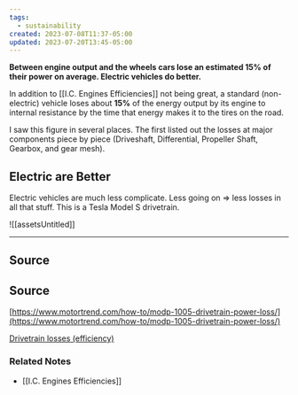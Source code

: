 ```yaml
---
tags:
  - sustainability
created: 2023-07-08T11:37-05:00
updated: 2023-07-20T13:45-05:00
---
```

**Between engine output and the wheels cars lose an estimated 15% of their power on average. Electric vehicles do better.**

In addition to [[I.C. Engines Efficiencies]] not being great, a standard (non-electric) vehicle loses about **15%** of the energy output by its engine to internal resistance by the time that energy makes it to the tires on the road.

I saw this figure in several places. The first listed out the losses at major components piece by piece (Driveshaft, Differential, Propeller Shaft, Gearbox, and gear mesh).

## Electric are Better

Electric vehicles are much less complicate. Less going on ⇒ less losses in all that stuff. This is a Tesla Model S drivetrain.

![[assetsUntitled]]

---

## Source

## Source

[https://www.motortrend.com/how-to/modp-1005-drivetrain-power-loss/](https://www.motortrend.com/how-to/modp-1005-drivetrain-power-loss/)

[Drivetrain losses (efficiency)](https://x-engineer.org/drivetrain-losses-efficiency/)

[](https://www.mcnallyinstitute.com/how-much-horsepower-is-lost-from-engine-to-wheels/)

### Related Notes
- [[I.C. Engines Efficiencies]]